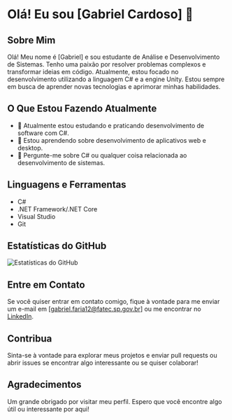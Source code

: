 # Olá! Eu sou [Gabriel Cardoso] 👋

## Sobre Mim

Olá! Meu nome é [Gabriel] e sou estudante de Análise e Desenvolvimento de Sistemas. Tenho uma paixão por resolver problemas complexos e transformar ideias em código. Atualmente, estou focado no desenvolvimento utilizando a linguagem C# e a engine Unity. Estou sempre em busca de aprender novas tecnologias e aprimorar minhas habilidades.

## O Que Estou Fazendo Atualmente

- 🔭 Atualmente estou estudando e praticando desenvolvimento de software com C#.
- 🌱 Estou aprendendo sobre desenvolvimento de aplicativos web e desktop.
- 💬 Pergunte-me sobre C# ou qualquer coisa relacionada ao desenvolvimento de sistemas.

## Linguagens e Ferramentas

- C#
- .NET Framework/.NET Core
- Visual Studio
- Git

## Estatísticas do GitHub

![Estatísticas do GitHub](https://github-readme-stats.vercel.app/api?username=seuusername&show_icons=true)

## Entre em Contato

Se você quiser entrar em contato comigo, fique à vontade para me enviar um e-mail em [gabriel.faria12@fatec.sp.gov.br] ou me encontrar no [LinkedIn](https://www.linkedin.com/in/gabrielcardosof/).

## Contribua

Sinta-se à vontade para explorar meus projetos e enviar pull requests ou abrir issues se encontrar algo interessante ou se quiser colaborar!

## Agradecimentos

Um grande obrigado por visitar meu perfil. Espero que você encontre algo útil ou interessante por aqui!

